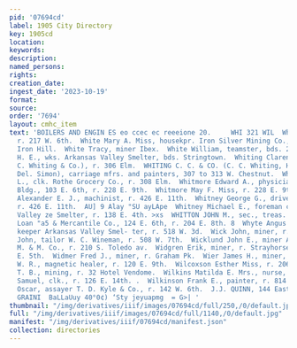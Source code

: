 ```yaml
---
pid: '07694cd'
label: 1905 City Directory
key: 1905cd
location: 
keywords: 
description: 
named_persons: 
rights: 
creation_date: 
ingest_date: '2023-10-19'
format: 
source: 
order: '7694'
layout: cmhc_item
text: 'BOILERS AND ENGIN ES eo ccec ec reeeione 20.     WHI 321 WIL  White Mary Miss,
  r. 217 W. 6th.  White Mary A. Miss, housekpr. Iron Silver Mining Co., Moyer Shaft,
  Iron Hill.  White Tracy, miner Ibex.  White William, teamster, bds. 231 E. 7th.  Whitehead
  H. E., wks. Arkansas Valley Smelter, bds. Stringtown.  Whiting Clarendon C. (C.
  C. Whiting & Co.), r. 306 Elm.  WHITING C. C. & CO. (C. C. Whiting, H. Nadon and
  Del. Simon), carriage mfrs. and painters, 307 to 313 W. Chestnut.  Whiting Walter
  L., clk. Rothe Grocery Co., r. 308 Elm.  Whitmore Edward A., physician, 15-16 Iron
  Bldg., 103 E. 6th, r. 228 E. 9th.  Whitmore May F. Miss, r. 228 E. 9th.  Whitney
  Alexander E. J., machinist, r. 426 E. 11th.  Whitney George G., driver M. Kahn,
  r. 426 E. 11th.  AU] 9 Alay "SU ayLApe  Whitney Michael E., foreman carpenter Arkansas
  Valley ze Smelter, r. 138 E. 4th. >xs  WHITTON JOHN M., sec., treas. and mgr. Leadville
  Loan "a5 & Mercantile Co., 124 E. 6th, r. 204 E. 8th. 8  Whyte Angus MeD., gate
  keeper Arkansas Valley Smel- ter, r. 518 W. 3d.  Wick John, miner, r. 421 E. 2d.  Wick
  John, tailor W. C. Wineman, r. 508 W. 7th.  Wicklund John E., miner A. Y. & Minnie
  M. & M. Co., r. 210 S. Toledo av.  Widgren Erik, miner, r. Strayhorse rd., head
  E. 5th.  Widmer Fred J., miner, r. Graham Pk.  Wier James H., miner, r. 141 E. 4th.  Wilbur
  W. R., magnetic healer, r. 120 E. 9th.  Wilcoxson Esther Miss, r. 206 W. 2d.  Wilgus
  T. B., mining, r. 32 Hotel Vendome.  Wilkins Matilda E. Mrs., nurse, r. 126 E. 14th.  Wilkins
  Samuel, clk., r. 126 E. 14th. .  Wilkinson Frank E., painter, r. 814 Hazel.  Willett
  Oscar, assayer T. D. Kyle & Co., r. 142 W. 6th.  J.J. QUINN, 144 East Fifth St.,
  GRAINI  BaLLaUuy 40°0¢) ‘Sty jeyuapmg  = G>| '
thumbnail: "/img/derivatives/iiif/images/07694cd/full/250,/0/default.jpg"
full: "/img/derivatives/iiif/images/07694cd/full/1140,/0/default.jpg"
manifest: "/img/derivatives/iiif/07694cd/manifest.json"
collection: directories
---
```


